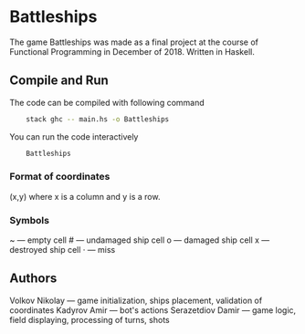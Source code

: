 # Battleships
The game Battleships was made as a final project at the course of Functional Programming in December of 2018. Written in Haskell.

## Compile and Run
The code can be compiled with following command
```bash
    stack ghc -- main.hs -o Battleships
```
You can run the code interactively
```bash
    Battleships
```

### Format of coordinates
(x,y) where x is a column and y is a row.

### Symbols
~ — empty cell
\# — undamaged ship cell
o — damaged ship cell
x — destroyed ship cell
· — miss

## Authors
Volkov Nikolay      —   game initialization, ships placement, validation of coordinates
Kadyrov Amir        —   bot's actions
Serazetdiov Damir   —   game logic, field displaying, processing of turns, shots